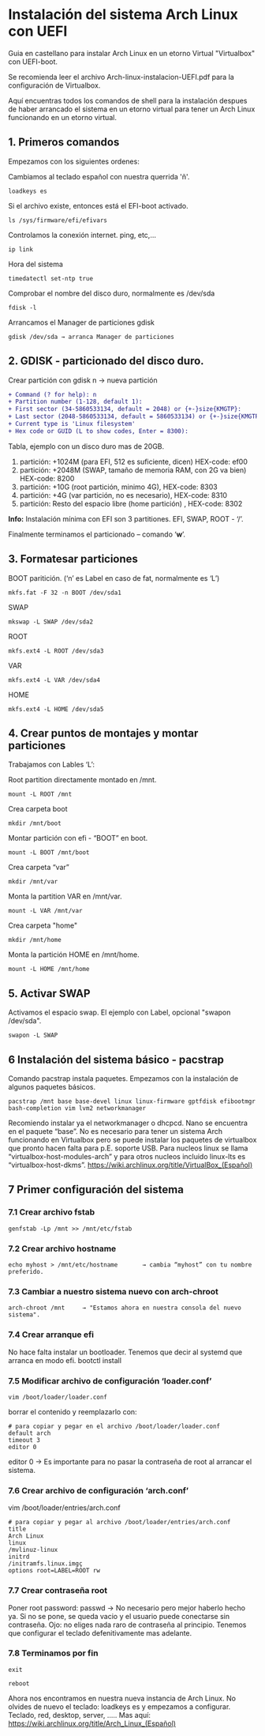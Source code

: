 # Instalación del sistema Arch Linux con UEFI
Guia en castellano para instalar Arch Linux en un etorno Virtual "Virtualbox" con UEFI-boot.

Se recomienda leer el archivo Arch-linux-instalacion-UEFI.pdf para la configuración de Virtualbox.

Aquí encuentras todos los comandos de shell para la instalación despues de haber arrancado el sistema en un etorno virtual para tener un Arch Linux funcionando en un etorno virtual.

## 1. Primeros comandos
Empezamos con los siguientes ordenes:

Cambiamos al teclado español con nuestra querrida 'ñ'.

    loadkeys es
    
Si el archivo existe, entonces está el EFI-boot activado.

    ls /sys/firmware/efi/efivars
    
Controlamos la conexión internet. ping, etc,...

    ip link
    
Hora del sistema
    
    timedatectl set-ntp true
   
Comprobar el nombre del disco duro, normalmente es /dev/sda  
   
    fdisk -l 
    
Arrancamos el Manager de particiones gdisk
        
    gdisk /dev/sda → arranca Manager de particiones



## 2. GDISK - particionado del disco duro.
Crear partición con gdisk
n → nueva partición
```diff
+ Command (? for help): n
+ Partition number (1-128, default 1):
+ First sector (34-5860533134, default = 2048) or {+-}size{KMGTP}:
+ Last sector (2048-5860533134, default = 5860533134) or {+-}size{KMGTP}:
+ Current type is 'Linux filesystem'
+ Hex code or GUID (L to show codes, Enter = 8300):

```

Tabla, ejemplo con un disco duro mas de 20GB. 
1. partición: +1024M (para EFI, 512 es suficiente, dicen) HEX-code: ef00
2. partición: +2048M (SWAP, tamaño de memoria RAM, con 2G va bien) HEX-code: 8200
3. partición: +10G   (root partición, minimo 4G), HEX-code: 8303
4. partición: +4G    (var partición, no es necesario), HEX-code: 8310
5. partición: Resto del espacio libre (home partición) , HEX-code: 8302
  
**Info:** Instalación mínima con EFI son 3 partitiones. EFI, SWAP, ROOT - ‘/’.

Finalmente terminamos el particionado – comando ‘**w**’.


## 3. Formatesar particiones
BOOT paritición. (‘n’ es Label en caso de fat, normalmente es ‘L’)

    mkfs.fat -F 32 -n BOOT /dev/sda1
    
SWAP
    
    mkswap -L SWAP /dev/sda2
    
ROOT

    mkfs.ext4 -L ROOT /dev/sda3

VAR

    mkfs.ext4 -L VAR /dev/sda4

HOME
    
    mkfs.ext4 -L HOME /dev/sda5



## 4. Crear puntos de montajes y montar particiones
Trabajamos con Lables ‘L’:

Root partition directamente montado en /mnt.

    mount -L ROOT /mnt
    
Crea carpeta boot

    mkdir /mnt/boot        
   
Montar partición con efi - “BOOT” en boot.
    
    mount -L BOOT /mnt/boot
    
Crea carpeta “var”
    
    mkdir /mnt/var
    
Monta la partition VAR en /mnt/var.    

    mount -L VAR /mnt/var
    
Crea carpeta "home"

    mkdir /mnt/home     
    
Monta la partición HOME en /mnt/home.

    mount -L HOME /mnt/home 


## 5. Activar SWAP
Activamos el espacio swap. El ejemplo con Label, opcional "swapon /dev/sda".

    swapon -L SWAP
  
  
## 6 Instalación del sistema básico - pacstrap
  Comando pacstrap instala paquetes. Empezamos con la instalación de algunos paquetes básicos.
  
    pacstrap /mnt base base-devel linux linux-firmware gptfdisk efibootmgr bash-completion vim lvm2 networkmanager
  
  Recomiendo instalar ya el networkmanager o dhcpcd. Nano se encuentra en el paquete “base”.
  No es necesario para tener un sistema Arch funcionando en Virtualbox pero se puede instalar
  los paquetes de virtualbox que pronto hacen falta para p.E. soporte USB. Para nucleos linux
  se llama “virtualbox-host-modules-arch” y para otros nucleos incluido linux-lts es 
  “virtualbox-host-dkms”. https://wiki.archlinux.org/title/VirtualBox_(Español)
  

## 7 Primer configuración del sistema

### 7.1 Crear archivo fstab
    genfstab -Lp /mnt >> /mnt/etc/fstab
 
### 7.2 Crear archivo hostname
    echo myhost > /mnt/etc/hostname       → cambia “myhost” con tu nombre preferido.
    
### 7.3 Cambiar a nuestro sistema nuevo con arch-chroot
    arch-chroot /mnt     → "Estamos ahora en nuestra consola del nuevo sistema".

### 7.4 Crear arranque efi
  No hace falta instalar un bootloader. Tenemos que decir al systemd que arranca en modo efi.
    bootctl install

### 7.5 Modificar archivo de configuración ‘loader.conf’
    vim /boot/loader/loader.conf
  borrar el contenido y reemplazarlo con:
  
    # para copiar y pegar en el archivo /boot/loader/loader.conf
    default arch
    timeout 3
    editor 0
    
   editor 0 → Es importante para no pasar la contraseña de root al arrancar el sistema.
   
### 7.6 Crear archivo de configuración ‘arch.conf’
   vim /boot/loader/entries/arch.conf
  
    # para copiar y pegar al archivo /boot/loader/entries/arch.conf
    title
    Arch Linux
    linux
    /mvlinuz-linux
    initrd
    /initramfs.linux.imgç
    options root=LABEL=ROOT rw
    
### 7.7 Crear contraseña root
  Poner root password: passwd → No necesario pero mejor haberlo hecho ya.
  Si no se pone, se queda vacio y el usuario puede conectarse sin contraseña.
  Ojo: no eliges nada raro de contraseña al principio.
  Tenemos que configurar el teclado defenitivamente mas adelante.
  
  
### 7.8 Terminamos por fin
    
    exit
    
    reboot
 
Ahora nos encontramos en nuestra nueva instancia de Arch Linux.
No olvides de nuevo el teclado: loadkeys es y empezamos a configurar. Teclado, red, desktop, server, .....
Mas aquí:
https://wiki.archlinux.org/title/Arch_Linux_(Español)
  
  
 
